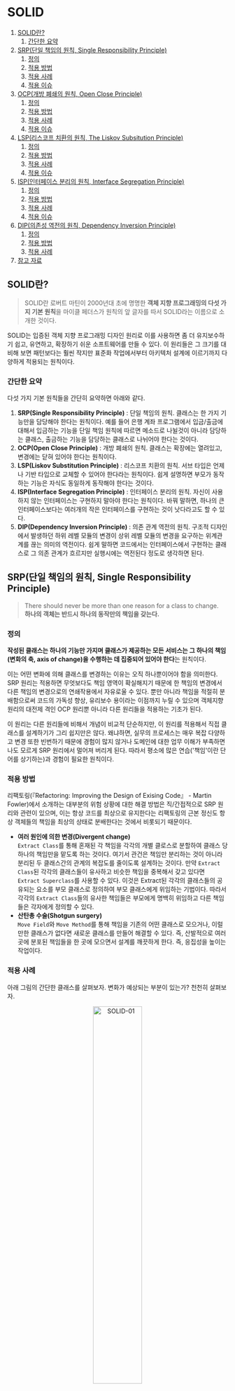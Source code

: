 # SOLID

1. [SOLID란?](#solid란)
   1. [간단한 요약](#간단한-요약)
2. [SRP(단일 책임의 원칙, Single Responsibility Principle)](#srp단일-책임의-원칙-single-responsibility-principle)
   1. [정의](#정의)
   2. [적용 방법](#적용-방법)
   3. [적용 사례](#적용-사례)
   4. [적용 이슈](#적용-이슈)
3. [OCP(개방 폐쇄의 원칙, Open Close Principle)](#ocp개방-폐쇄의-원칙-open-close-principle)
   1. [정의](#정의-1)
   2. [적용 방법](#적용-방법-1)
   3. [적용 사례](#적용-사례-1)
   4. [적용 이슈](#적용-이슈-1)
4. [LSP(리스코프 치환의 원칙, The Liskov Subsitution Principle)](#lsp리스코프-치환의-원칙-the-liskov-subsitution-principle)
   1. [정의](#정의-2)
   2. [적용 방법](#적용-방법-2)
   3. [적용 사례](#적용-사례-2)
   4. [적용 이슈](#적용-이슈-2)
5. [ISP(인터페이스 분리의 원칙, Interface Segregation Principle)](#isp인터페이스-분리의-원칙-interface-segregation-principle)
   1. [정의](#정의-3)
   2. [적용 방법](#적용-방법-3)
   3. [적용 사례](#적용-사례-3)
   4. [적용 이슈](#적용-이슈-3)
6. [DIP(의존성 역전의 원칙, Dependency Inversion Principle)](#dip의존성-역전의-원칙-dependency-inversion-principle)
   1. [정의](#정의-4)
   2. [적용 방법](#적용-방법-4)
   3. [적용 사례](#적용-사례-4)
7. [참고 자료](#참고-자료)

## SOLID란?

> SOLID란 로버트 마틴이 2000년대 초에 명명한 **객체 지향 프로그래밍의 다섯 가지 기본 원칙**을 마이클 페더스가 원칙의 앞 글자를 따서 SOLID라는 이름으로 소개한 것이다.

SOLID는 입증된 객체 지향 프로그래밍 디자인 원리로 이를 사용하면 좀 더 유지보수하기 쉽고, 유연하고, 확장하기 쉬운 소프트웨어를 만들 수 있다. 이 원리들은 그 크기를 대비해 보면 패턴보다는 훨씬 작지만 표준화 작업에서부터 아키텍처 설계에 이르기까지 다양하게 적용되는 원칙이다.

### 간단한 요약

다섯 가지 기본 원칙들을 간단히 요약하면 아래와 같다.

1. **SRP(Single Responsibility Principle)** : 단일 책임의 원칙. 클래스는 한 가지 기능만을 담당해야 한다는 원칙이다. 예를 들어 은행 계좌 프로그램에서 입금/출금에 대해서 입금하는 기능을 단일 책임 원칙에 따르면 메소드로 나뉠것이 아니라 담당하는 클래스, 출금하는 기능을 담당하는 클래스로 나뉘어야 한다는 것이다.
2. **OCP(Open Close Principle)** : 개방 폐쇄의 원칙. 클래스는 확장에는 열려있고, 변경에는 닫혀 있어야 한다는 원칙이다.
3. **LSP(Liskov Substitution Principle)** : 리스코프 치환의 원칙. 서브 타입은 언제나 기반 타입으로 교체할 수 있어야 한다라는 원칙이다. 쉽게 설명하면 부모가 동작하는 기능은 자식도 동일하게 동작해야 한다는 것이다.
4. **ISP(Interface Segregation Principle)** : 인터페이스 분리의 원칙. 자신이 사용하지 않는 인터페이스는 구현하지 말아야 한다는 원칙이다. 바꿔 말하면, 하나의 큰 인터페이스보다는 여러개의 작은 인터페이스를 구현하는 것이 낫다라고도 할 수 있다.
5. **DIP(Dependency Inversion Principle)** : 의존 관계 역전의 원칙. 구조적 디자인에서 발생하던 하위 레벨 모듈의 변경이 상위 레벨 모듈의 변경을 요구하는 위계관계를 끊는 의미의 역전이다. 쉽게 말하면 코드에서는 인터페이스에서 구현하는 클래스로 그 의존 관계가 흐르지만 실행시에는 역전된다 정도로 생각하면 된다.

## SRP(단일 책임의 원칙, Single Responsibility Principle)

> There should never be more than one reason for a class to change.  
> **하나의 객체는 반드시 하나의 동작만의 책임을 갖는다.**

### 정의

**작성된 클래스는 하나의 기능만 가지며 클래스가 제공하는 모든 서비스는 그 하나의 책임(변화의 축, axis of change)을 수행하는 데 집중되어 있어야 한다**는 원칙이다.

이는 어떤 변화에 의해 클래스를 변경하는 이유는 오직 하나뿐이어야 함을 의미한다. SRP 원리는 적용하면 무엇보다도 책임 영역이 확실해지기 때문에 한 책임의 변경에서 다른 책임의 변경으로의 연쇄작용에서 자유로울 수 있다. 뿐만 아니라 책임을 적절히 분배함으로써 코드의 가독성 향상, 유리보수 용이라는 이점까지 누릴 수 있으며 객체지향 원리의 대전제 격인 OCP 원리뿐 아니라 다른 원리들을 적용하는 기초가 된다.

이 원리는 다른 원리들에 비해서 개념이 비교적 단순하지만, 이 원리를 적용해서 직접 클래스를 설계하기가 그리 쉽지만은 않다. 왜냐하면, 실무의 프로세스는 매우 복잡 다양하고 변경 또한 빈번하기 때문에 경험이 많지 않거나 도메인에 대한 업무 이해가 부족하면 나도 모르게 SRP 원리에서 멀어져 버리게 된다. 따라서 평소에 많은 연습('책임'이란 단어를 상기하는)과 경험이 필요한 원칙이다.

### 적용 방법

리팩토링(『Refactoring: Improving the Design of Exising Code』 - Martin Fowler)에서 소개하는 대부분의 위험 상황에 대한 해결 방법은 직/간접적으로 SRP 원리와 관련이 있으며, 이는 항상 코드를 최상으로 유지한다는 리팩토링의 근본 정신도 항상 객체들의 책임을 최상의 상태로 분배한다는 것에서 비롯되기 때문이다.

- **여러 원인에 의한 변경(Divergent change)**  
  `Extract Class`를 통해 혼재된 각 책임을 각각의 개별 클로스로 분할하여 클래스 당 하나의 책임만을 맡도록 하는 것이다. 여기서 관건은 책임만 분리하는 것이 아니라 분리된 두 클래스간의 관계의 복잡도를 줄이도록 설계하는 것이다. 만약 `Extract Class`된 각각의 클래스들이 유사하고 비슷한 책임을 중복해서 갖고 있다면 `Extract Superclass`를 사용할 수 있다. 이것은 Extract된 각각의 클래스들의 공유되는 요소를 부모 클래스로 정의하여 부모 클래스에게 위임하는 기법이다. 따라서 각각의 `Extract Class`들의 유사한 책임들은 부모에게 명백히 위임하고 다른 책임들은 각자에게 정의할 수 있다.
- **산탄총 수술(Shotgun surgery)**  
  `Move Field`와 `Move Method`를 통해 책임을 기존의 어떤 클래스로 모으거나, 이럴만한 클래스가 없다면 새로운 클래스를 만들어 해결할 수 있다. 즉, 산발적으로 여러 곳에 분포된 책임들을 한 곳에 모으면서 설계를 깨끗하게 한다. 즉, 응집성을 높이는 작업이다.

### 적용 사례

아래 그림의 간단한 클래스를 살펴보자. 변화가 예상되는 부분이 있는가? 천천히 살펴보자.

<center><img alt="SOLID-01" src="./images/SOLID-01.png" width="47%"/></center>

```java
class Guitar {
   private String serialNumber;
   private double price;
   private Maker maker;
   private Type type;
   private String model;
   private Wood topWood;
   private Wood backWood;
   private int stringNum;

   public Guitar(String serialNumber, double price, Maker maker, Type type, String model, Wood backWood, Wood topWood, int stringNum) {
      this.serialNumber = serialNumber;
      this.price = price;
      this.maker = maker;
      this.type = type;
      this.model = model;
      this.backWood = backWood;
      this.topWood = topWood;
      this.stringNum = stringNum;
   }

   ...
}
```

위 그림에서 보는 바와 같이 `serialNumber`는 변화 요소라 할 수 없고 단지 고유 정보라고 할 수 있다. 동종의 다른 클래스와 구분되는 정보라고 할 수 있겠다. 그리고 `price`와 `Maker`, `Type`, `model`, `backWood`, `stringNum` 등은 모두 특성 정보군으로 변경이 발생할 수 있는 부분이라 할 수 있고, 이 부분은 변화 요소로 예상된다. 따라서 특정 정보군에 변화가 발생하면 항상 해당 클래스를 수정해야 하는 부담이 발생하게 됨으로 이 부분이 SRP 적용의 대상이 된다.

<center><img alt="SOLID-02" src="./images/SOLID-02.png"/></center>

```java
class Guitar {
   private String serialNumber;
   private GuitarSpec spec;

   public Guitar(String serialNumber, GuitarSpec spec) {
      this.serialNumber = serialNumber;
      this.spec = spec;
   }

   ...
}

class GuitarSpec {
   private double price;
   private Maker maker;
   private Type type;
   private String model;
   private Wood topWood;
   private Wood backWood;
   private int stringNum;

   public Guitar(double price, Maker maker, Type type, String model, Wood backWood, Wood topWood, int stringNum) {
      this.price = price;
      this.maker = maker;
      this.type = type;
      this.model = model;
      this.backWood = backWood;
      this.topWood = topWood;
      this.stringNum = stringNum;
   }

   ...
}
```

위 그림의 다이어그램을 보면 변화가 예상되는 특성 정보군을 분리한 것을 확인할 수 있다. 따라서 특성 정보에 변경이 일어나면 `GuitarSpec` 클래스만 변경하면 된다. 훨씬 보기에도 좋아졌고 무엇보다도 변화에 의해 변경되는 부분을 한 곳에서 관리할 수 있게 되었다.

### 적용 이슈

클래스는 자신의 이름을 나타내는 일을 해야 한다. 올바른 클래스 이름은 해당 클래스의 책임을 나타낼 수 있는 게 가장 좋은 방법이다.

각 클래스는 하나의 개념을 나타내야 한다. 사용되지 않는 속성이 결정적 증거이다. 무조건 책임을 분리한다고 SRP가 적용되는 건 아니다. 각 개체간의 응집력이 있다면 병합이 순 작용의 수단이 되고, 결합력이 있다면 분리가 순 작용의 수단이 된다.

## OCP(개방 폐쇄의 원칙, Open Close Principle)

> You should be able to extend a classes behavior, without modifying it.  
> **객체의 확장은 개방적으로, 객체의 수정은 폐쇄적으로 대해야 한다.**

### 정의

버틀란트 메이어(Bertrand Meyer) 박사가 1998년 『객체지향 소프트웨어 설계』라는 책에서 정의한 내용으로, **소프트웨어의 구성요소(컴포넌트, 클래스, 모듈, 함수)는 확장에는 열려있고, 변경에는 닫혀있어야 한다**는 원리이다.

이것은 변경을 위한 비용은 가능한 줄이고 확장을 위한 비용은 가능한 극대화해야 한다는 의미로, 요구사항의 변경이나 추가사항이 발생하더라도, 기존 구성요소는 수정이 일어나지 않아야 하며, 기존 구성요소를 쉽게 확장해서 재사용할 수 있어야 한다는 뜻이다.

로버트 C. 마틴은 OCP는 관리가능하고 재사용 가능한 코드를 만드는 기반이며, OCP를 가능케 하는 중요 메커니즘은 추상화와 다형성이라고 설명하고 있다. OCP는 객체지향의 장점을 극대화하는 아주 중요한 원리라 할 수 있다.

### 적용 방법

1. 변경(확장)될 것과 변하지 않을 것을 엄격히 구분한다.
2. 이 두 모듈이 만나는 지점에 인터페이스를 정의한다.
3. 구현에 의존하기보다 정의한 인터페이스에 의존하도록 코드를 작성한다.

### 적용 사례

위에서도 보았던 간단한 클래스 다이어그램이다.

<center><img alt="SOLID-03" src="./images/SOLID-02.png"/></center>

별 문제가 없어 보인다. SRP 원리를 적용하여 `Guitar`에서 변경이 예쌍되는 부분을 뽑아 `GuitarSpec`이라는 새로운 클래스를 만들어 변화요소들을 하나로 모았다. 변화를 국소화 시킨것이다.

하지만 여기에서도 변경이 발생할 수 있다. 예를 들어 아래와 같이 `Guitar` 외에 바이올린이나 첼로, 비올라, 만돌린과 같은 다른 악기들도 다루어야 한다면 어떻게 될까? 그 해결책으로 만일 아래 그림과 같이 일일이 매번 새로운 악기들과 요소들을 만들어 간다면 어떻게 될까? 우리는 항상 변화를 염두해 두고 있어야 한다.

<center><img alt="SOLID-04" src="./images/SOLID-03.png"/></center>

```java
//기타
class Guitar {
   private String serialNumber;
   private GuitarSpec spec;

   public Guitar(String serialNumber, GuitarSpec spec) {
      this.serialNumber = serialNumber;
      this.spec = spec;
   }
}

class GuitarSpec {
   ...
}

//바이올린
class Violin {
   private String serialNumber;
   private ViolinSpec spec;

   public Violon(String serialNumber, ViolinSpec spec) {
      this.serialNumber = serialNumber;
      this.spec = spec;
   }
}

class ViolinSpec {
   ...
}

//이외의 여러 악기들
...
```

변화를 막을 수 있는 사람은 아무도 없다. 다만 변화에 적절히 대응할 뿐이다. 위와 같이 변화에 몸을 맡겨버린다면 엄청난 재앙이 두고두고 여러 개발자들을 괴롭힐 것이다. 그러면 앞서 설명한 OCP 원리를 이용하여 위와 같은 변화에 대응해 보도록 하자.

먼저, `Guitar`와 추가 될 다른 악기들을 추상화하는 작업이 필요하다. 여기서는 추가될 악기들의 공통 속성을 모두 담을 수 있는 `StringInstrument`라는 인터페이스를 생성하겠다. 앞으로는 `StringInstrumnet`가 이들을 대표하게 될 것이다. 아래 그림은 OCP 원리가 적용된 다이어그램과 소스를 나타낸다.

<center><img alt="그림1" src="./images/SOLID-04.png"/></center>

```java
//기타
class Guitar extends StringInstrument {
   private String serialNumber;
   private GuitarSpec spec;

   public Guitar(String serialNumber, GuitarSpec spec) {
      this.serialNumber = serialNumber;
      this.spec = spec;
   }
}

class GuitarSpec extends StringInstrumentSpec {
   ...
}

//바이올린
class Violin extends StringInstrument {
   private String serialNumber;
   private ViolinSpec spec;

   public Violon(String serialNumber, ViolinSpec spec) {
      this.serialNumber = serialNumber;
      this.spec = spec;
   }
}

class ViolinSpec extends StringInstrumentSpec {
   ...
}

//이외의 여러 악기들
...
```

새로운 악기가 추가되면서 변경이 발생하는 부분을 추상화하여 분리하였음을 확인할 수 있다. 이렇게 해서 코드의 수정을 최소화하여 결합도는 줄이고 응집도는 높이는 효과를 볼 수 있다.

### 적용 이슈

확장되는 것과 변경되지 않는 모듈을 분리하는 과정에서 크기 조절에 실패하면 오히려 관계가 더 복잡해질 수 있다. 설계자의 좋은 자질 중 하나는 이런 크기 조절과 같은 갈등 상황을 잘 포착하여 (아깝지만) 비장한 결단을 내릴 줄 아는 능력에 있다.

인터페이스는 가능하면 변경되어서는 안된다. 따라서 인터페이스를 정의할 때 여러 경우의 수에 대한 고려와 예측이 필요하다. 물론 과도한 예측은 불필요한 작업을 만들고, 보통 이 불필요한 작업의 양은 상당히 크기 마련이다. 따라서 설계자는 적절한 수준의 예측 능력이 필요한데, 설계자에게 필요한 또 하나의 자질을 예지력이다.

인터페이스 설계에서 적당한 추상화 레벨을 선택해야 한다. 우리는 추상화라는 개념에 '구체적이지 않은' 정도의 의미로 약간 느슨한 개념을 갖고 있다. 그래디 부치(Grady Booch)에 의하면 '추상화란 다른 모든 종류의 객체로부터 식별될 수 있는 객체의 본질적인 특징'이라고 정의하고 있다. 즉, 이 '행위'에 대한 본질적인 정의를 통해 인터페이스를 식별해야 한다.

## LSP(리스코프 치환의 원칙, The Liskov Subsitution Principle)

> Functions that use pointers or references to base classes must be able to use objects of derived classes without knowing it.  
> **부모 객체와 이를 상속한 자식 객체가 있을 때 부모 객체를 호출하는 동작에서 자식 객체가 부모 객체를 완전히 대체할 수 있다.**

### 정의

이 원칙은 5가지 원칙 중에서 쉽게 이해하기 어려운 원칙 중 하나로 LSP라는 이름에서는 도저히 원칙에 대한 내용을 도출할 수 없다. LSP를 한마디로 말하자면, "서브 타입은 언제나 기반 타입으로 교체할 수 있어야 한다."라고 할 수 있다. 즉, 서브 타입은 언제나 기반 타입과 호환될 수 있어야 한다. 달리 말하면 서브 타입은 기반 타입이 약속한 규약(`public` 인터페이스, 물론 메소드가 던지는 예외까지 포함된다.)을 지켜야 한다.

상속은 구현 상속(`extends` 관계)이든 인터페이스 상속(`implements` 관계)이든 궁극적으로는 다형성을 통한 확장성 획득을 목표로 한다. LSP 원리도 역시 서브 클래스가 확장에 대한 인터페이스를 준수해야 함을 의미한다. 다형성과 확장성을 극대화하려면 하위 클래스를 사용하는 것보다는 상위 클래스(인터페이스)를 사용하는 것이 더 좋다.

일반적으로 선언은 기반 클래스로, 구현은 구체 클래스로 대입하는 방법을 사용한다. 생성 시점에서 구체 클래스를 노출시키기 꺼려질 경우 생성 부분을 `Abstract Factory` 등의 패턴을 사용하여 유연성을 높일 수 있다. 상속을 통한 재사용은 기반 클래스와 서브 클래스 사이에 IS-A 관계가 있을 경우로만 제한되어야 한다. 그 외의 경우에는 합성(composition)을 이용한 재사용을 해야 한다.

상속은 다형성과 따로 생각할 수 없다. 그리고 다형성으로 인한 확장 효과를 얻기 위해서는 서브 클래스가 기반 클래스와 클라이언트 간의 규약(인터페이스)를 어겨서는 안된다. 결국 이 구조는 다형성을 통한 확장의 원리인 OCP를 제공하게 된다. 따라서 **LSP는 OCP를 구성하는 구조가 된다.**

객체지향 설계 원리는 이렇게 서로가 서로를 이용하기도 하고 포함하기도 하는 특징이 있다. LSP는 규약을 준수하는 상속 구조를 제공한다. LSP를 바탕으로 OCP는 확장하는 부분에 다형성을 제공해 변화에 열려있는 프로그램을 만들 수 있도록 한다.

### 적용 방법

1. 만약 두 객체가 동일한 작업을 한다면 둘을 하나의 클래스로 표현하고 이들을 구분할 수 있는 필드를 둔다.
2. 공통된 연산을 제공하지만, 상세 내용이 약간씩 다르다면 공통의 인터페이스를 만들고 이를 구현한다.(인터페이스 상속)
3. 공통된 연산이 없다면 완전히 별개인 2개의 클래스를 만든다.
4. 만약 두 객체가 현재 담당하는 작업에서 추가로 수행해야 할 작업이 있다면 구현 상속을 사용한다.

> 구현 상속이란?  
> 객체의 구체적인 동작(data)만 재사용할 수 있고 인터페이스는 물려받지 않는 상속으로, 멤버 함수를 호출할 수는 있지만 스스로 멤버 함수를 갖지는 않는 상속이다. 즉, 함수는 물려받지 않고 코드만 물려받는 상속을 구현 상속이라 한다.
>
> |      기법       | private 상속, 포함 | public 상속 | 순수 가상 함수 |
> | :-------------: | :----------------: | :---------: | :------------: |
> | 인터페이스 상속 |         X          |      O      |       O        |
> |    구현 상속    |         O          |      O      |       X        |
>
> - 참고 자료 - [구현상속, 인터페이스상속](https://skmagic.tistory.com/131)

### 적용 사례

대표적으로 컬렉션 프레임워크를 예로 들 수 있다.

```java
void f() {
   LinkedList list = new LinkedList();
   //···
   modify(list)
}

void modify(LinkedList list) {
   list.add(···);
   doSomethingWith(list);
}
```

`List`만 사용할 것이라고 이 코드도 문제는 없다. 하지만 만약 속도 개선을 위해 `HashSet`을 사용해야 하는 경우가 발생한다면 `LinkedList`를 다시 `HashSet`으로 어떻게 바꿔야 할까? `LinkedList`와 `HashSet`는 모두 `Collection` 인터페이스를 상속하고 있으므로 다음과 같이 작성하는 것이 바람직하다.

```java
void f() {
   Collection collection = new Collection();
   //···
   modify(collection)
}

void modify(Collection collection) {
   collection.add(···);
   doSomethingWith(collection);
}
```

이제 컬렉션 생성 부분만 고치면 마음대로 어떤 컬렉션 구현 클래스든 사용할 수 있다.

이 프로그램에서 LSP와 OCP 모두를 찾아볼 수 있는데, 우선 컬렉션 프레임워크가 LSP를 준수하지 않았다면 `Collection` 인터페이스를 통해 수행하는 범용 작업이 제대로 수행될 수 없다. 하지만 모두 LSP를 준수하기 때문에 이들을 제외한 모든 `Collection` 연산에서는 `modify()` 메소드가 잘 동작하게 된다. 그리고 이를 통해 `modify()`는 변화에 닫혀 있으면서, 컬렉션의 변경과 확장에는 열려 있는 구조(OCP)가 된다.

물론 `Collection`이 지원하지 않는 연산을 사용한다면 계층 구조를 한 단계 더 내려가야 한다. 그렇다 하더라도 `ArrayList`, `LinkedList`, `Vector` 대신 이들이 구현하고 있는 `List`를 사용하는 것이 현명한 방법이다.

### 적용 이슈

1. 혼동될 여지가 없고 트레이드-오프를 고려해 선택된 것이라면 그대로 둔다.
2. 다형성을 위한 상속 관계가 필요 없다면 Replace with Delegation을 한다. 상속은 깨지기 쉬운 기반 클래스 등을 지니고 있으므로 IS-A 관계가 성립되지 않는다. LSP를 지키기 어렵다면 상속 대신 합성(composition)을 사용하는 것이 좋다.
3. 상속 구조가 필요하다면 Extract Subclass, Push Down Feild, Push Down Method 등의 리팩토링 기법을 이용하여 LSP를 준수하는 상속 계층 구조를 구성한다.
4. IS-A 관계가 성립한다고 프로그램에서까지 그런것은 아니다. 관계 맺음은 이들의 역할과 서로간에 공유하는 연산의 유무, 그리고 연산이 어떻게 다른지를 종합적으로 검토해야 한다.
5. Design by Contract("서브 클래스에서는 기반 클래스의 사전 조건과 같거나 더 약한 수준에서 사전 조건을 대체할 수 있고, 기반 클래스의 사후 조건과 같거나 더 강한 수준에서 사후 조건을 대체할 수 있다.") 적용 : 기반 클래스를 서브 클래스로 치환 가능하게하려면 받아들이는 선조건에서 서브 클래스의 제약사항이 기반 클래스의 제약사항보다 느슨하거나 같아야 한다. 만약 제약조건이 더 강하다면 기반 클래스에서 실행되던 것이 서브 클래스의 강조건으로 인해 실행되지 않을수도 있기 때문이다. 반면 서브 클래스의 후조건은 같거나 더 강해야 하는데, 약하다면 기반 클래스의 후조건이 통과시키지 않는 상태를 통과시킬수도 있기 때문이다.

## ISP(인터페이스 분리의 원칙, Interface Segregation Principle)

> Client should not be forced to depend upon interfaces that they do not use.  
> **객체는 자신이 호출하지 않는 메소드에 의존하지 않아야 한다.**

### 정의

ISP 원리는 한 클래스는 자신이 사용하지 않는 인터페이스는 구현하지 말아야 한다는 원리이다. 즉, 어떤 클래스가 다른 클래스에 종속될 때에는 가능한 최소한의 인터페이스만을 사용해야 한다. ISP를 '**하나의 일반적인 인터페이스보다는, 여러 개의 구체적인 인터페이스가 낫다.**'라고 정의할 수도 있다.

만약 어떤 클래스를 이용하는 클라이언트가 여러 개고 이들이 해당 클래스의 특정 부분집합만을 이용한다면, 이들을 따로 인터페이스로 빼내어 클라이언트가 기대하는 메시지만을 전달할 수 있도록 한다. SRP가 클래스의 단일 책임을 강조한다면 ISP는 인터페이스의 단일 책임을 강조한다. 하지만 ISP는 어떤 클래스 혹은 인터페이스가 여러 책임이나 역할을 갖는 것을 인정한다. 이러한 경우 ISP가 사용되는데, SRP가 클래스 분리를 통해 변화로부터의 적응성을 획득하는 반면 ISP에서는 인터페이스 분리를 통해 같은 목표에 도달한다.

### 적용 방법

1. 클래스 인터페이스를 통한 분리
   - 클래스의 상속을 이용하여 인터페이스를 나눌 수 있다.  
     이와 같은 구조는 클라이언트에게 변화를 주지 않을뿐만 아니라 인터페이스르 분리하는 효과도 갖는다. 하지만 거의 모든 객체지향 언어에서는 상속을 이용한 확장은 상속받는 클래스의 성격을 디자인 시점에서 규정해버린다는 문제가 있다. 따라서 인터페이스를 상속받는 순간 인터페이스에 예속되어 제공하는 서비스의 성격이 제한된다.
2. 객체 인터페이스를 통한 분리
   - 위임(Delegation)을 이용하여 인터페이스를 나눌 수 있다.  
     위임이란, 특정 일의 책임을 다른 클래스나 메소드에게 맡기는 것을 말한다. 만약 다른 클래스의 기능을 사용해야 하지만 그 기능을 변경하기는 싫은 경우, 상속 대신 위임을 사용한다.

### 적용 사례

대표적으로 `Java Swing`의 `JTable`을 예로 들 수 있다.

`JTable` 클래스에는 굉장히 많은 메소드들이 있다. 컬럼을 추가하고 셀 에디터 리스너를 부착하는 등 여러 역할이 하나의 클래스 안에 혼재되어 있지만, `JTable`의 입장에서 본다면 모두 제공해야 하는 역할이다.

`JTable`은 ISP가 제안하는 방식으로 모든 인터페이스 분리를 통해 특정 역할만을 이용할 수 있도록 해준다. 즉, `Accessible`, `CellEditorListener`, `ListSelectionListener`, `Scrollable`, `TableColumnModelListener`, `TableModelListener` 등 여러 인터페이스 구현을 통해 서비스를 제공한다.

`JTable`은 자신을 이용하여 테이블을 만드는 객체, 즉 모든 서비스를 필요로 하는 객체에게는 기능 전부를 노출하지만, 이벤트 처리와 관련해서는 여러 리스너 인터페이스를 통해 해당 기능만 노출한다.

```java
import javax.swing.event.*;
import javax.swing.table.TableModel;

public class SimpleTableDemo ... implements TableModelListener {
   ...
   public SimpleTableDemo() {
      ...
      table.getModel().addTableModelListener(this);
      ...
   }

   //인터페이스를 통해 노출할 기능을 구현
   public void tableChanged(TableModelEvent e) {
      int row = e.getFirstRow();
      int column = e.getColumn();
      TableModel model = (TableModel) e.getSource();
      String columnName = model.getColumnName(column);
      Object data = model.getValueAt(row, column);

      //data를 활용한 작업 수행
      ...
   }
   ...
}
```

### 적용 이슈

1. 기구현된 클라이언트의 변경을 유발해서는 안된다.
2. 두 개 이상의 인터페이스가 공유하는 부분의 재사용성을 극대화한다.
3. 서로 다른 성격의 인터페이스를 명백히 분리한다.

## DIP(의존성 역전의 원칙, Dependency Inversion Principle)

> A. High level modules should not depend upon low level moudules. Both should depend upon abstractions.  
> B. Abstractions should not depend upon details. Details should depend upon abstractions.  
> **객체는 저수준 모듈보다 고수준 모듈에 의존해야 한다.**

### 정의

의존 관계의 역전(Dependency Inversion)이란 구조적 디자인에서 발생하던 하위 레벨 모듈의 변경이 상위 레벨 모듈의 변경을 요구하는 위계 관계를 끊는 의미의 역전이다. 실제 사용 관계는 바뀌지 않으며, 추상을 매개로 메시지를 주고받음으로써 관계를 최대한 느슨하게 만드는 원칙이다.

DIP의 키워드는 'IOC', '훅 메소드', '확장성'이다. 이 세가지 요소가 조합되어 복잡한 컴포넌트들의 관계를 단순화하고 컴포넌트 간의 커뮤니케이션을 효율적이게 한다.

> 훅 메소드란?  
> 슈퍼 클래스에서 디폴트 기능을 정의해두거나 비워뒀다가 서브 클래스에서 선택적으로 오버라이드 할 수 있도록 만들어둔 메소드를 훅(hook) 메소드라고 한다. 서브 클래스에서는 추상 메소드를 구현하거나, 훅 메소드를 오버라이드 하는 방법을 이용해 기능의 일부를 확장한다.

이를 위해 `Callee(피호출자)` 컴포넌트(예를 들어 프레임워크)는 `Caller(호출자)` 컴포넌트들이 등록할 수 있는 인터페이스를 제공한다. 따라서 자연스럽게 `Callee`는 `Caller`들의 컨테이너 역할이 된다.(JMS의 Topic 제공자, 스윙 컴포넌트, 배우 섭외 담당자들의 등록자들을 관리한다.) `Callee` 컴포넌트는 `Caller` 컴포넌트가 확장(구현)할, 그리고 IOC를 위한 훅 메소드 인터페이스를 정의한다. `Caller` 컴포넌트는 정의된 훅 메소드를 구현한다. 이로써 DIP를 위한 준비가 완료되고 이 상태에서 다음과 같은 시나리오가 전개된다.

1. `Caller`는 `Callee`에 자신을 등록한다.
2. `Callee`는 `Caller`에게 정보를 제공할 적당한 시점에 `Caller`의 훅 메소드를 호출한다.

바로 이 시점이 `Caller`와 `Callee`의 호출 관계가 역전되는 IOC 시점이다. DIP는 비동기적으로 커뮤니케이션이 이뤄져도 될(혹은 이뤄져야 할) 경우, 컴포넌트 간의 커뮤니케이션이 복잡할 경우, 컴포넌트 간의 커뮤니케이션이 비효율적인 경우(빈번하게 확인해야 하는 경우)에 사용된다.

DIP는 복잡하고 지난한 컴포넌트간의 커뮤니케이션 관계를 단순화하기 위한 원칙이다.

### 적용 방법

1. Layering  
   Grady Booch(『Object Solutions, Addison Wesly, 1996』 p54)는 "··· all well structured object-oriented architechtures have clearly-defined layers, with each layer providing some coherent set of services though a well-defined and controlled interface."라고 하였다. 즉, 잘 구조화된 객체지향 아키텍처들은 각 레이어마다 잘 정의되고 통제되는 인터페이스를 통한 긴밀한 서비스들의 집합을 제공하는 레이어들로 구성되어 있다. 이것은 단순히 레이어를 통한 구조화만을 뜻하는 것이 아닌 Transitive Dependenct가 발생했을 때 상위 레벨의 레이어가 하위 레벨의 레이어를 바로 의존하게 하는 것이 아니라 이 둘 사이에 존재하는 추상 레벨을 통해 의존해야 할 것을 말한다. 이를 통해서 상위 레벨의 모듈은 하위 레벨의 모듈로의 의존성에서 벗어나 그 자체로 재사용되고 확장성도 보장받을 수 있다. 이를 도식화하면 다음과 같다.

   ![SOLID-05](./images/SOLID-05.png)

### 적용 사례

1. 통신 프로그래밍 모델

   일반적으로 소켓 프로그램은 클라이언트가 서버에게 요청을 `send()`하고 서버로부터 결과를 `recv()`하며 서버의 서비스를 이용한다. 멀티스레드 프로그래밍에서 이 `send()` & `recv()`를 하게 되면 `recv()` 함수는 블럭되기 때문에 `revc()`하는 동안 스레드는 서버의 응답이 오기까지 대기한다. 따라서 서버로부터의 응답을 받기 위해 대기하는 동안 `recv()`를 호출한 스레드는 다른 작업을 할 수 없기 때문에 스레드 자원이 낭비된다.

   이 방식의 대안으로 제시되는 모델이 폴링(polling) 모델이다. 클라이언트 스레드는 서버에게 메시지를 보내고 `recv()`를 전담하는 스레드에게 `recv()`를 맡긴다. 그리고 이 스레드들은 다른 작업을 실행하면서 계속 일한다. 서버로부터 응답을 확인하고 싶은 시점에서 접수된 서버의 메시지를 가져온다. 따라서 클라이언트 스레드는 다른 일을 할 수 있는 기회비용을 얻는다. 하지만 폴링 모델에서 어느 순간 클라이언트 스레드는 서버의 응답을 확인해야 한다. 단지 자신이 원하는 시점에 서버의 응답을 확인하는 장점과 응답을 기다리는 시간에 다른 작업을 할 수 있는 기회를 확보할 뿐이다. 이 모델까지는 확실히 모든 통제가 클라이언트 스레드의 스케쥴 안에 있다. 그리고 동기적으로 (자신이 원하는 시점에) 서버의 응답을 확인할 수 있다.

   하지만 만약 서버의 응답이 예상보다 지연될 경우 클라이언트 스레드는 서버의 응답이 올 때까지 여러번 응답 큐를 확인하는 비용이 발생한다. 또한 서버의 응답을 확인하는 시점이 동기적이지 않아도 될 경우 더더욱 이 확인 작업은 지난해진다. 즉, 서버의 응답에 대한 처리가 비동기적이어도 될 때, 그리고 클라이언트 스레드가 서버의 응답을 확인하는 시도가 여러번 발생할 때 폴링 모델도 오버헤드가 발생하게 된다.

   이 때가 DIP를 적용하기 적당한 시점이다. 클라이언트 스레드는 메시지를 `send()`한 후에 `recv()`하는 대신 서버의 응답을 처리하는 훅 메소드를 등록한다.

   > 구조적 프로그램에서는 함수 포인터를 등록하지만, 객체지향 세계에서의 트랜드는 커멘드 오브젝트를 등록한다.(GoF의 커멘드 패턴 참조)
   >
   > `recv()`를 담당하는 스레드는 서버로부터 응답을 접수하면 대응하는 훅 메소드를 찾아 훅 메소드를 실행한다. 즉, `recv()` 스레드는 서버의 응답 접수와 훅 메소드 실행을 담당한다. 이 모델은 비동기 소켓 모델로서 DIP의 원칙을 그대로 따르고 있다.

   클라이언트 스레드들은 헐리우드 원칙에서의 배우로, receive 스레드는 영화기획사 담당자로 생각해보자. 비동기 모델에서 얻을 수 있는 장점은 아래와 같다.

   - 클라이언트 스레드의 잦은 응답 확인을 제거할 수 있다.
   - 클라이언트 스레드는 응답을 확인하는 작업에서 자유로워지므로 다른 작업을 할 수 있는 기회비용을 확보할 수 있다.

   물론, 이 과정은 비동기적으로 이뤄져도 괜찮은 상황에 한해서이다. 무엇보다 중요한 것은 이런 구조의 바탕에는 통제권이 클라이언트 스레드의 커멘드 오브젝트로 역전되는 IOC가 전제된다. DIP를 적용할 때 기대할 수 있는 장점은 상술한 두 가지 장점을 그대로 확보하는데 있는데, 바로 퍼포먼스를 높이고 요청에 대한 응답으로부터 관심을 제거하여 클라이언트의 역할으 단순화하는데 있다.

2. 이벤트 드리븐, 콜백, 그리고 JMS 모델

   자바 API는 언제나 소프트웨어 설계의 좋은 모델이 된다. 또한 자바 스윙의 이벤트 모델에도 DIP의 원리가 녹아있다. 자바 스윙 컴포넌트는 이벤트를 처리할 `java.awt.event.ActionListener`를 등록(`addActionListener()`)한다. 이 스윙 컴포넌트에 이벤트가 발생하면 등록된 `ActionListener`의 훅 메소드인 `actionPerformed()`를 후킹한다. 스윙 컴포넌트에는 복수 개의 이벤트가 발생할수 있기 때문에 복수 개의 `ActionListener`를 등록할 수 있다. 이와 유사한 구조로 더 일반화된 Observer & Observable 인터페이스(자바에서 지원하는 내장 옵저버 패턴)도 있다. 더 나아가서 분산 시스템에서도 똑같은 구조가 적용된다.

   서버와 클라이언트 간의 통신에 있어서 클라이언트는 서버에 자신의 원격 객체 레퍼런스를 등록한다. 서버는 자신의 작업을 진행하면서 원격 객체 레퍼런스를 통해 그때그때 필요한 정보를 클라이언트에게 제공한다. 이 구조를 위해서 클라이언트의 콜백(`callback`) 메소드가 미리 정의되어 있어야 한다. 콜백 메소드는 서버가 비동기적으로 클라이언트에게 정보를 전달하는 훅 메소드가 된다. 따라서 콜백의 구조는 원격지에서 후킹이 제공되는 형태를 갖는다.

   이와 같은 구조는 비동기적인 분산 후킹(콜백) 구조를 형성할 때 사용된다. 가령 서버에게 장시간의 작업들을 할당하고 클라이언트가 각 작업의 결과에 대한 중간 보고를 비동기적으로 받고 싶을 때 유용하다. 클라이언트의 호출이 비동기적이기 때문에 서버의 작업을 할당한 다음 클라이언트는 다시 자신의 작업이 진행된다. 따라서 앞서 예시로 든 소켓의 비동기 모델에서 `recv()` 스레드가 서버의 역할로 전이된 형태를 갖는다. JMS의 토픽 모델은 좀 더 다양한 구조를 갖는다.

   > JMS의 토픽 모델은 전통적인 MOM(메시지 지향 미들웨어, Message-Oriented Middleware : 분산 응용 프로그램 간에 메시지를 송수신하여 데이터 통신 및 교환을 가능케 함.) 아키텍처에서 Publish/Subscribe 메시징 모델로 알려져 있다.

   이 모델은 멀티캐스팅 같은 그룹 메시징을 제공할 때 유용한데, 가령 주식정보 시스템을 예로 들었을 때 주식정보 제공자는 가입한 모든 클라이언트에게 현재 증시정보를 멀티캐스팅한다. 이 때 주식정보 제공자는 Publisher가 되고 클라이언트 프로그램은 Subscriber가 된다. 참고로 이 모델의 장점은 클라이언트/서버에서 메시지 기반으로 패러다임이 바뀐다는 것이다.

   기존의 클라이언트/시버 모델의 경우 서버는 클라이언트들을 상대한다. 따라서 클라이언트의 위치 정보와 인터페이스 등을 알아야 했다. Publish/Subscribe 모델에서는 이 클라이언트와 서버 간의 상호의존도가 제거되며, 이제부터 서버는 각종 클라이언트들에게 메시지를 보내는 것이 아니라 그냥 '주식정보'라는 메시지를 보내면 될 뿐이다. 즉, 어떤 클라이언트들이 얼마나 접속되어 있는지, 각 클라이언트들의 위치와 인터페이스는 어떤지 드으이 여부와 같은 클라이언트 정보는 관심 대상에서 제외되고 (주식 정보라는) 메시지에 관심을 집중하게 된다. 이 패러다임은 클라이언트가 몇 개 접속되어 있는지 혹은 아예 없든지, 클라이언트의 상태나 위치가 어떤지에 관심 없지 그룹 메시징 제공자에게 메시지를 보내기만 하면 될 뿐이다. 이 모델에서 Subscriber들은 Topic 제공자에게 자신을 등록한다. Publisher가 Topic 제공자에게 메시지를 전송하면 JMS Topic 제공자는 등록된 Subscriber들에게 메시지를 멀티캐스팅한다. 이 때 메시지 멀티캐스팅을 하기 위해 등록된 각 Subscriber들의 `onMessage()`를 호출하게 된다.

## 마치며

객체지향 원칙과 사고방식이 중요하다는 건 분명한 사실이다. 그러나 이것보다 고객의 요구사항대로 동작하는 것이 더 중요하다. 아무리 객체지향 원칙을 적용하고 멋진 패턴을 사용하여 확장성이 뛰어나고, 유연하게 설계까 되었다고 한들 오작동하거나 동작하지 않는 프로그램이라면 의미가 없는 일이다. 객체지향 원칙은 반드시 '고객의 만족'을 충족한다는 전재 하에 적용되어야 한다.

1. 여러분의 소프트웨어가 고객이 원하는 기능을 갖도록 하세요.
2. 객체지향 기본원리를 적용해서 소프트웨어를 유연하게 하세요.
3. 유지보수와 재사용이 쉬운 디자인이 되도록 노력하세요.

(헤드퍼스트 OOA&D 中)

## 참고 자료

- [객체지향 개발 5대 원리: SOLID](https://www.nextree.co.kr/p6960/)
- [2018년 하반기 'ㅈ' 기업 개발자 면접 후기](https://gurumee92.tistory.com/95)
- [[Java] 객체지향 설계 5원칙 - SOLID란 무엇일까?](https://devlog-wjdrbs96.tistory.com/380)
- [객체지향 5원칙 : SOLID](https://jaeyeong951.medium.com/%EA%B0%9D%EC%B2%B4%EC%A7%80%ED%96%A5-5%EC%9B%90%EC%B9%99-solid-ac7d4d660f4d)
- [𝝅번째 알파카의 개발 낙서장(SOLID 게시글들)](https://blog.itcode.dev/posts?category=CS)
